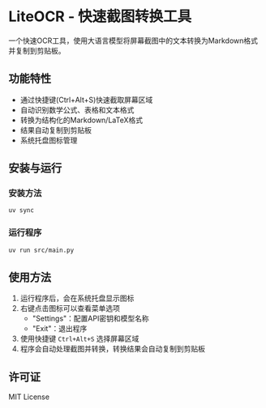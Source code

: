 # LiteOCR - 快速截图转换工具

一个快速OCR工具，使用大语言模型将屏幕截图中的文本转换为Markdown格式并复制到剪贴板。

## 功能特性

- 通过快捷键(Ctrl+Alt+S)快速截取屏幕区域
- 自动识别数学公式、表格和文本格式
- 转换为结构化的Markdown/LaTeX格式
- 结果自动复制到剪贴板
- 系统托盘图标管理

## 安装与运行

### 安装方法

```bash
uv sync
```

### 运行程序

```bash
uv run src/main.py
```

## 使用方法

1. 运行程序后，会在系统托盘显示图标
2. 右键点击图标可以查看菜单选项
   - "Settings"：配置API密钥和模型名称
   - "Exit"：退出程序
3. 使用快捷键 `Ctrl+Alt+S` 选择屏幕区域
4. 程序会自动处理截图并转换，转换结果会自动复制到剪贴板

## 许可证

MIT License
